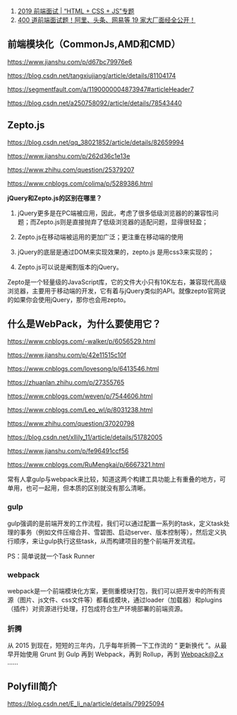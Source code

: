 1. [2019 前端面试 | “HTML + CSS + JS”专题](https://juejin.im/post/5ce4171ff265da1bd04eb4f3#heading-11)
2. [400 道前端面试题！阿里、头条、网易等 19 家大厂面经全公开！](https://csdnnews.blog.csdn.net/article/details/89324381)



## 前端模块化（CommonJs,AMD和CMD）

https://www.jianshu.com/p/d67bc79976e6

https://blog.csdn.net/tangxiujiang/article/details/81104174

https://segmentfault.com/a/1190000004873947#articleHeader7

https://blog.csdn.net/a250758092/article/details/78543440

## Zepto.js

https://blog.csdn.net/qq_38021852/article/details/82659994

https://www.jianshu.com/p/262d36c1e13e

https://www.zhihu.com/question/25379207

https://www.cnblogs.com/colima/p/5289386.html

**jQuery和Zepto.js的区别在哪里？**

1. jQuery更多是在PC端被应用，因此，考虑了很多低级浏览器的的兼容性问题；而Zepto.js则是直接抛弃了低级浏览器的适配问题，显得很轻盈；
2. Zepto.js在移动端被运用的更加广泛；更注重在移动端的使用

3. jQuery的底层是通过DOM来实现效果的，zepto.js 是用css3来实现的；

4. Zepto.js可以说是阉割版本的jQuery。

Zepto是一个轻量级的JavaScript库，它的文件大小只有10K左右，兼容现代高级浏览器，主要用于移动端的开发，它有着与jQuery类似的API。就像zepto官网说的如果你会使用jQuery，那你也会用zepto。

## 什么是WebPack，为什么要使用它？

https://www.cnblogs.com/-walker/p/6056529.html

https://www.jianshu.com/p/42e11515c10f

https://www.cnblogs.com/lovesong/p/6413546.html

https://zhuanlan.zhihu.com/p/27355765

https://www.cnblogs.com/weven/p/7544606.html

https://www.cnblogs.com/Leo_wl/p/8031238.html

https://www.zhihu.com/question/37020798

https://blog.csdn.net/xllily_11/article/details/51782005

https://www.jianshu.com/p/fe96491ccf56

https://www.cnblogs.com/RuMengkai/p/6667321.html

常有人拿gulp与webpack来比较，知道这两个构建工具功能上有重叠的地方，可单用，也可一起用，但本质的区别就没有那么清晰。

### gulp

gulp强调的是前端开发的工作流程，我们可以通过配置一系列的task，定义task处理的事务（例如文件压缩合并、雪碧图、启动server、版本控制等），然后定义执行顺序，来让gulp执行这些task，从而构建项目的整个前端开发流程。

PS：简单说就一个Task Runner

### webpack

webpack是一个前端模块化方案，更侧重模块打包，我们可以把开发中的所有资源（图片、js文件、css文件等）都看成模块，通过loader（加载器）和plugins（插件）对资源进行处理，打包成符合生产环境部署的前端资源。

### 折腾

从 2015 到现在，短短的三年内，几乎每年折腾一下工作流的 “ 更新换代 ”。从最早开始使用 Grunt 到 Gulp 再到 Webpack，再到 Rollup，再到 Webpack@2.x ......

## Polyfill简介

https://blog.csdn.net/E_li_na/article/details/79925094



